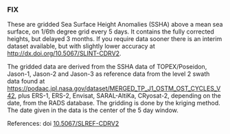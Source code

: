 ### FIX


These are gridded Sea Surface Height Anomalies (SSHA) above a mean sea surface, on 1/6th degree grid every 5 days. It contains the fully corrected heights, but delayed 3 months. If you require data sooner there is an interim dataset available, but with slightly lower accuracy at  http://dx.doi.org/10.5067/SLINT-CDRV2.

The gridded data are derived from the SSHA data of TOPEX/Poseidon, Jason-1, Jason-2 and Jason-3 as reference data from the level 2 swath data found at https://podaac.jpl.nasa.gov/dataset/MERGED_TP_J1_OSTM_OST_CYCLES_V42, plus ERS-1, ERS-2, Envisat, SARAL-AltiKa, CRyosat-2, depending on the date, from the RADS database. The gridding is done by the kriging method. The date given in the data is the center of the 5 day window.

References: doi [10.5067/SLREF-CDRV2](https://dx.doi.org/10.5067/SLREF-CDRV2)

